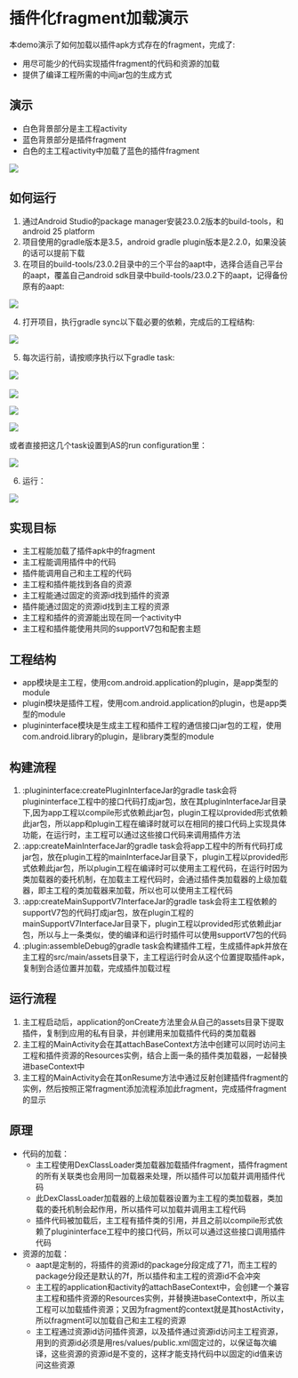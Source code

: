 # 插件化fragment加载演示
本demo演示了如何加载以插件apk方式存在的fragment，完成了:
- 用尽可能少的代码实现插件fragment的代码和资源的加载
- 提供了编译工程所需的中间jar包的生成方式

## 演示
- 白色背景部分是主工程activity
- 蓝色背景部分是插件fragment
- 白色的主工程activity中加载了蓝色的插件fragment

![](./demo/demo.png)

## 如何运行
1. 通过Android Studio的package manager安装23.0.2版本的build-tools，和android 25 platform
2. 项目使用的gradle版本是3.5，android gradle plugin版本是2.2.0，如果没装的话可以提前下载
3. 在项目的build-tools/23.0.2目录中的三个平台的aapt中，选择合适自己平台的aapt，覆盖自己android sdk目录中build-tools/23.0.2下的aapt，记得备份原有的aapt:

![](./demo/replace_aapt.png)

4. 打开项目，执行gradle sync以下载必要的依赖，完成后的工程结构:

![](./demo/project_structure.png)

5. 每次运行前，请按顺序执行以下gradle task:

![](./demo/task_createPluginInterface.png)　　

![](./demo/task_createMainInterfaceJar.png)

![](./demo/task_createMainSupportV7InterfaceJar.png)

![](./demo/task_plugin_assembleDebug.png)

或者直接把这几个task设置到AS的run configuration里：

![](./demo/modify_configuration.png)

6. 运行：

![](./demo/run.png)

## 实现目标
- 主工程能加载了插件apk中的fragment
- 主工程能调用插件中的代码
- 插件能调用自己和主工程的代码
- 主工程和插件能找到各自的资源
- 主工程能通过固定的资源id找到插件的资源
- 插件能通过固定的资源id找到主工程的资源
- 主工程和插件的资源能出现在同一个activity中
- 主工程和插件能使用共同的supportV7包和配套主题

## 工程结构
- app模块是主工程，使用com.android.application的plugin，是app类型的module
- plugin模块是插件工程，使用com.android.application的plugin，也是app类型的module
- plugininterface模块是生成主工程和插件工程的通信接口jar包的工程，使用com.android.library的plugin，是library类型的module

## 构建流程
1. :plugininterface:createPluginInterfaceJar的gradle task会将plugininterface工程中的接口代码打成jar包，放在其pluginInterfaceJar目录下,因为app工程以compile形式依赖此jar包，plugin工程以provided形式依赖此jar包，所以app和plugin工程在编译时就可以在相同的接口代码上实现具体功能，在运行时，主工程可以通过这些接口代码来调用插件方法
2. :app:createMainInterfaceJar的gradle task会将app工程中的所有代码打成jar包，放在plugin工程的mainInterfaceJar目录下，plugin工程以provided形式依赖此jar包，所以plugin工程在编译时可以使用主工程代码，在运行时因为类加载器的委托机制，在加载主工程代码时，会通过插件类加载器的上级加载器，即主工程的类加载器来加载，所以也可以使用主工程代码
3. :app:createMainSupportV7InterfaceJar的gradle task会将主工程依赖的supportV7包的代码打成jar包，放在plugin工程的mainSupportV7InterfaceJar目录下，plugin工程以provided形式依赖此jar包，所以与上一条类似，使的编译和运行时插件可以使用supportV7包的代码
4. :plugin:assembleDebug的gradle task会构建插件工程，生成插件apk并放在主工程的src/main/assets目录下，主工程运行时会从这个位置提取插件apk，复制到合适位置并加载，完成插件加载过程

## 运行流程
1. 主工程启动后，application的onCreate方法里会从自己的assets目录下提取插件，复制到应用的私有目录，并创建用来加载插件代码的类加载器
2. 主工程的MainActivity会在其attachBaseContext方法中创建可以同时访问主工程和插件资源的Resources实例，结合上面一条的插件类加载器，一起替换进baseContext中
3. 主工程的MainActivity会在其onResume方法中通过反射创建插件fragment的实例，然后按照正常fragment添加流程添加此fragment，完成插件fragment的显示

## 原理
- 代码的加载：
    - 主工程使用DexClassLoader类加载器加载插件fragment，插件fragment的所有关联类也会用同一加载器来处理，所以插件可以加载并调用插件代码
    - 此DexClassLoader加载器的上级加载器设置为主工程的类加载器，类加载的委托机制会起作用，所以插件可以加载并调用主工程代码
    - 插件代码被加载后，主工程有插件类的引用，并且之前以compile形式依赖了plugininterface工程中的接口代码，所以可以通过这些接口调用插件代码
- 资源的加载：
    - aapt是定制的，将插件的资源id的package分段定成了71，而主工程的package分段还是默认的7f，所以插件和主工程的资源id不会冲突
    - 主工程的application和activity的attachBaseContext中，会创建一个兼容主工程和插件资源的Resources实例，并替换进baseContext中，所以主工程可以加载插件资源；又因为fragment的context就是其hostActivity，所以fragment可以加载自己和主工程的资源
    - 主工程通过资源id访问插件资源，以及插件通过资源id访问主工程资源，用到的资源id必须是用res/values/public.xml固定过的，以保证每次编译，这些资源的资源id是不变的，这样才能支持代码中以固定的id值来访问这些资源

